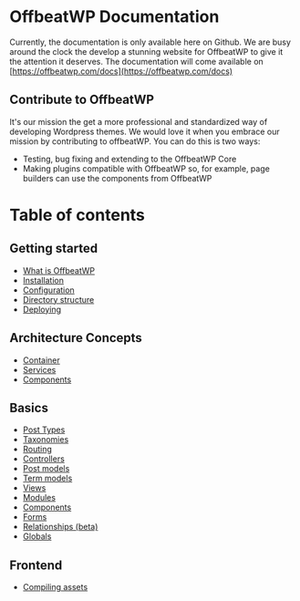 # OffbeatWP Documentation

Currently, the documentation is only available here on Github. We are busy around the clock the develop a stunning website for OffbeatWP to give it the attention it deserves. The documentation will come available on [https://offbeatwp.com/docs](https://offbeatwp.com/docs)

## Contribute to OffbeatWP

It's our mission the get a more professional and standardized way of developing Wordpress themes. We would love it when you embrace our mission by contributing to offbeatWP. You can do this is two ways:

- Testing, bug fixing and extending to the OffbeatWP Core
- Making plugins compatible with OffbeatWP so, for example, page builders can use the components from OffbeatWP

# Table of contents

## Getting started

- [What is OffbeatWP](getting-started__what-is-offbeatwp.md)
- [Installation](getting-started__installation.md)
- [Configuration](getting-started__configuration.md)
- [Directory structure](getting-started__directory-structure.md)
- [Deploying](getting-started__deploying.md)

## Architecture Concepts

- [Container](architecture-concepts__container.md)
- [Services](architecture-concepts__services.md)
- [Components](architecture-concepts__components.md)

## Basics

- [Post Types](basics__post_types.md)
- [Taxonomies](basics__taxonomies.md)
- [Routing](basics__routing.md)
- [Controllers](basics__controllers.md)
- [Post models](basics__post_models.md)
- [Term models](basics__term_models.md)
- [Views](basics__views.md)
- [Modules](basics__modules.md)
- [Components](basics__components.md)
- [Forms](basics__forms.md)
- [Relationships (beta)](basics__post_models.md#relationships-beta)
- [Globals](basics__globals.md)

## Frontend

- [Compiling assets](frontend__compiling-assets.md)



